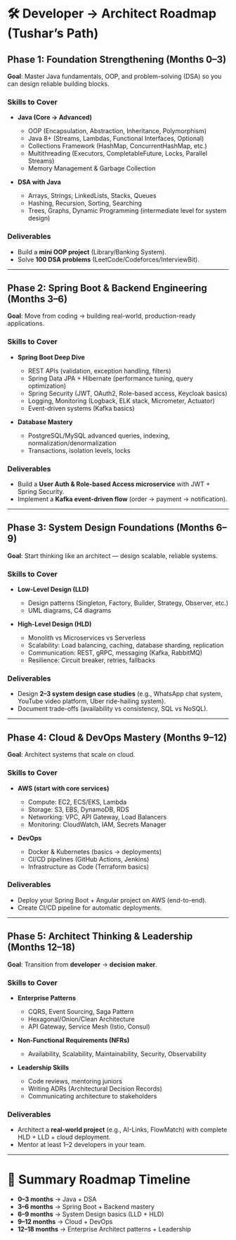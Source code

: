 # 🛠️ Developer → Architect Roadmap (Tushar’s Path)

## **Phase 1: Foundation Strengthening (Months 0–3)**

**Goal**: Master Java fundamentals, OOP, and problem-solving (DSA) so you can design reliable building blocks.

### Skills to Cover

* **Java (Core → Advanced)**

    * OOP (Encapsulation, Abstraction, Inheritance, Polymorphism)
    * Java 8+ (Streams, Lambdas, Functional Interfaces, Optional)
    * Collections Framework (HashMap, ConcurrentHashMap, etc.)
    * Multithreading (Executors, CompletableFuture, Locks, Parallel Streams)
    * Memory Management & Garbage Collection

* **DSA with Java**

    * Arrays, Strings, LinkedLists, Stacks, Queues
    * Hashing, Recursion, Sorting, Searching
    * Trees, Graphs, Dynamic Programming (intermediate level for system design)

### Deliverables

* Build a **mini OOP project** (Library/Banking System).
* Solve **100 DSA problems** (LeetCode/Codeforces/InterviewBit).

---

## **Phase 2: Spring Boot & Backend Engineering (Months 3–6)**

**Goal**: Move from coding → building real-world, production-ready applications.

### Skills to Cover

* **Spring Boot Deep Dive**

    * REST APIs (validation, exception handling, filters)
    * Spring Data JPA + Hibernate (performance tuning, query optimization)
    * Spring Security (JWT, OAuth2, Role-based access, Keycloak basics)
    * Logging, Monitoring (Logback, ELK stack, Micrometer, Actuator)
    * Event-driven systems (Kafka basics)

* **Database Mastery**

    * PostgreSQL/MySQL advanced queries, indexing, normalization/denormalization
    * Transactions, isolation levels, locks

### Deliverables

* Build a **User Auth & Role-based Access microservice** with JWT + Spring Security.
* Implement a **Kafka event-driven flow** (order → payment → notification).

---

## **Phase 3: System Design Foundations (Months 6–9)**

**Goal**: Start thinking like an architect — design scalable, reliable systems.

### Skills to Cover

* **Low-Level Design (LLD)**

    * Design patterns (Singleton, Factory, Builder, Strategy, Observer, etc.)
    * UML diagrams, C4 diagrams

* **High-Level Design (HLD)**

    * Monolith vs Microservices vs Serverless
    * Scalability: Load balancing, caching, database sharding, replication
    * Communication: REST, gRPC, messaging (Kafka, RabbitMQ)
    * Resilience: Circuit breaker, retries, fallbacks

### Deliverables

* Design **2–3 system design case studies** (e.g., WhatsApp chat system, YouTube video platform, Uber ride-hailing system).
* Document trade-offs (availability vs consistency, SQL vs NoSQL).

---

## **Phase 4: Cloud & DevOps Mastery (Months 9–12)**

**Goal**: Architect systems that scale on cloud.

### Skills to Cover

* **AWS (start with core services)**

    * Compute: EC2, ECS/EKS, Lambda
    * Storage: S3, EBS, DynamoDB, RDS
    * Networking: VPC, API Gateway, Load Balancers
    * Monitoring: CloudWatch, IAM, Secrets Manager

* **DevOps**

    * Docker & Kubernetes (basics → deployments)
    * CI/CD pipelines (GitHub Actions, Jenkins)
    * Infrastructure as Code (Terraform basics)

### Deliverables

* Deploy your Spring Boot + Angular project on AWS (end-to-end).
* Create CI/CD pipeline for automatic deployments.

---

## **Phase 5: Architect Thinking & Leadership (Months 12–18)**

**Goal**: Transition from **developer** → **decision maker**.

### Skills to Cover

* **Enterprise Patterns**

    * CQRS, Event Sourcing, Saga Pattern
    * Hexagonal/Onion/Clean Architecture
    * API Gateway, Service Mesh (Istio, Consul)

* **Non-Functional Requirements (NFRs)**

    * Availability, Scalability, Maintainability, Security, Observability

* **Leadership Skills**

    * Code reviews, mentoring juniors
    * Writing ADRs (Architectural Decision Records)
    * Communicating architecture to stakeholders

### Deliverables

* Architect a **real-world project** (e.g., AI-Links, FlowMatch) with complete HLD + LLD + cloud deployment.
* Mentor at least 1–2 developers in your team.

---

# 📌 Summary Roadmap Timeline

* **0–3 months** → Java + DSA
* **3–6 months** → Spring Boot + Backend mastery
* **6–9 months** → System Design basics (LLD + HLD)
* **9–12 months** → Cloud + DevOps
* **12–18 months** → Enterprise Architect patterns + Leadership